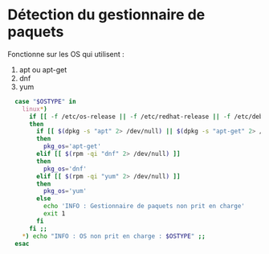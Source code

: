 # Détection du gestionnaire de paquets
Fonctionne sur les OS qui utilisent :
1. apt ou apt-get
2. dnf
3. yum

```bash
  case "$OSTYPE" in
    linux*)
      if [[ -f /etc/os-release || -f /etc/redhat-release || -f /etc/debian_version ]]
      then
        if [[ $(dpkg -s "apt" 2> /dev/null) || $(dpkg -s "apt-get" 2> /dev/null) ]]
        then
          pkg_os='apt-get'
        elif [[ $(rpm -qi "dnf" 2> /dev/null) ]]
        then
          pkg_os='dnf'
        elif [[ $(rpm -qi "yum" 2> /dev/null) ]]
        then
          pkg_os='yum'
        else
          echo 'INFO : Gestionnaire de paquets non prit en charge'
          exit 1
        fi
      fi ;;
    *) echo "INFO : OS non prit en charge : $OSTYPE" ;;
  esac
```

